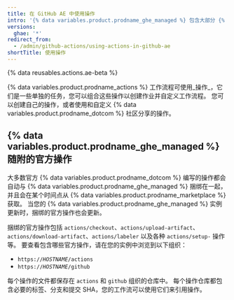 ```yaml
---
title: 在 GitHub AE 中使用操作
intro: '{% data variables.product.prodname_ghe_managed %} 包含大部分 {% data variables.product.prodname_dotcom %} 编写的操作。'
versions:
  ghae: '*'
redirect_from:
  - /admin/github-actions/using-actions-in-github-ae
shortTitle: 使用操作
---
```


{% data reusables.actions.ae-beta %}

{% data variables.product.prodname_actions %} 工作流程可使用_操作_，它们是一些单独的任务，您可以组合这些操作以创建作业并自定义工作流程。 您可以创建自己的操作，或者使用和自定义 {% data variables.product.prodname_dotcom %} 社区分享的操作。

## {% data variables.product.prodname_ghe_managed %} 随附的官方操作

大多数官方 {% data variables.product.prodname_dotcom %} 编写的操作都会自动与 {% data variables.product.prodname_ghe_managed %} 捆绑在一起，并且会在某个时间点从 {% data variables.product.prodname_marketplace %} 获取。 当您的 {% data variables.product.prodname_ghe_managed %} 实例更新时，捆绑的官方操作也会更新。

捆绑的官方操作包括 `actions/checkout`、`actions/upload-artifact`、`actions/download-artifact`、`actions/labeler` 以及各种 `actions/setup-` 操作等。 要查看包含哪些官方操作，请在您的实例中浏览到以下组织：
- <code>https://<em>HOSTNAME</em>/actions</code>
- <code>https://<em>HOSTNAME</em>/github</code>

每个操作的文件都保存在 `actions` 和 `github` 组织的仓库中。 每个操作仓库都包含必要的标签、分支和提交 SHA，您的工作流可以使用它们来引用操作。
